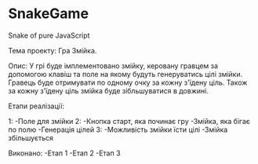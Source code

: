 # SnakeGame
Snake of pure JavaScript


Тема проекту: Гра Змійка.

Опис: 
У грі буде імплементовано змійку, керовану гравцем за допомогою клавіш
та поле на якому будуть генеруватись цілі змійки. Гравець буде отримувати по 
одному очку за кожну з'їдену ціль. Також за кожну з'їдену ціль змійка буде зібльшуватися в довжині.

Етапи реалізації:

1: -Поле  для змійки
2: 
-Кнопка старт, яка починає гру
-Змійка, яка бігає по полю
-Генерація цілей
3: 
-Можливість змійки їсти цілі
-Змійка збільшується

Виконано:
-Етап 1
-Етап 2
-Етап 3
